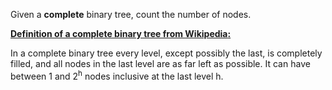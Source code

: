 
Given a **complete** binary tree, count the number of nodes.

**<u>Definition of a complete binary tree from [Wikipedia](http://en.wikipedia.org/wiki/Binary_tree#Types_of_binary_trees):</u>**<br>
In a complete binary tree every level, except possibly the last, is completely filled, and all nodes in the last level are as far left as possible. It can have between 1 and 2<sup>h</sup> nodes inclusive at the last level h.
